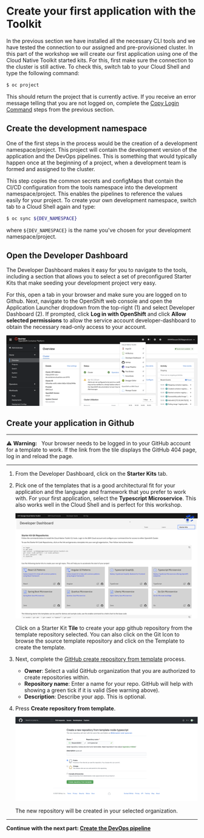 # Create your first application with the Toolkit

In the previous section we have installed all the necessary CLI tools and we have tested the connection to our assigned and pre-provisioned cluster. In this part of the workshop we will create our first application using one of the Cloud Native Toolkit started kits. For this, first make sure the connection to the cluster is still active. To check this, switch tab to your Cloud Shell and type the following command:

```bash
$ oc project
```

This should return the project that is currently active. If you receive an error message telling that you are not logged on, complete the [Copy Login Command](1-Prereqs.md#the-ibm-cloud-shell) steps from the previous section.

## Create the development namespace

One of the first steps in the process would be the creation of a development namespace/project. This project will contain the development version of the application and the DevOps pipelines. This is something that would typically happen once at the beginning of a project, when a development team is formed and assigned to the cluster.

This step copies the common secrets and configMaps that contain the CI/CD configuration from the tools namespace into the development namespace/project. This enables the pipelines to reference the values easily for your project. To create your own development namespace, switch tab to a Cloud Shell again and type:

```bash
$ oc sync ${DEV_NAMESPACE}
```

where `${DEV_NAMESPACE}` is the name you've chosen for your development namespace/project.

## Open the Developer Dashboard

The Developer Dashboard makes it easy for you to navigate to the tools, including a section that allows you to select a set of preconfigured Starter Kits that make seeding your development project very easy.

For this, open a tab in your browser and make sure you are logged on to Github. Next, navigate to the OpenShift web console and open the Application Launcher dropdown from the top-right (1) and select Developer Dashboard (2). If prompted, click **Log in with OpenShift** and click **Allow selected permissions** to allow the service account developer-dashboard to obtain the necessary read-only access to your account.

![Developer Dashboard](images/developer-dashboard.png)

## Create your application in Github

---
:warning: **Warning:** &nbsp; Your browser needs to be logged in to your GitHub account for a template to work. If the link from the tile displays the GitHub 404 page, log in and reload the page.

---

1. From the Developer Dashboard, click on the **Starter Kits** tab.

2. Pick one of the templates that is a good architectural fit for your application and the language and framework that you prefer to work with. For your first application, select the **Typescript Microservice**. This also works well in the Cloud Shell and is perfect for this workshop.

    ![Typescript Microservice](images/typescript-microservice.png)

    Click on a Starter Kit **Tile** to create your app github repository from the template repository selected.  You can also click on the Git Icon to browse the source template repository and click on the Template to create the template.

3. Next, complete the [GitHub create repository from template](https://help.github.com/en/github/creating-cloning-and-archiving-repositories/creating-a-repository-from-a-template) process.

    * **Owner**: Select a valid GitHub organization that you are authorized to create repositories within.
    * **Repository name**: Enter a name for your repo. GitHub will help with showing a green tick if it is valid (See warning above).
    * **Description**: Describe your app. This is optional.

4. Press **Create repository from template**.

    ![Create Repository from Template](images/create-repo-from-template.png)

    The new repository will be created in your selected organization.

---

__Continue with the next part: [Create the DevOps pipeline](3-Pipelines.md)__
